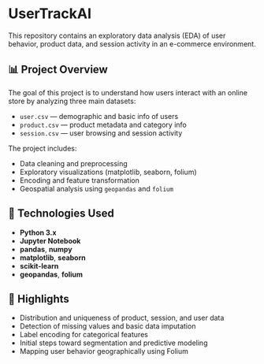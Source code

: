 # UserTrackAI

This repository contains an exploratory data analysis (EDA) of user behavior, product data, and session activity in an e-commerce environment.

## 📊 Project Overview

The goal of this project is to understand how users interact with an online store by analyzing three main datasets:

- `user.csv` — demographic and basic info of users  
- `product.csv` — product metadata and category info  
- `session.csv` — user browsing and session activity  

The project includes:

- Data cleaning and preprocessing  
- Exploratory visualizations (matplotlib, seaborn, folium)  
- Encoding and feature transformation  
- Geospatial analysis using `geopandas` and `folium`

## 🧰 Technologies Used

- **Python 3.x**
- **Jupyter Notebook**
- **pandas**, **numpy**
- **matplotlib**, **seaborn**
- **scikit-learn**
- **geopandas**, **folium**

## 📍 Highlights

- Distribution and uniqueness of product, session, and user data  
- Detection of missing values and basic data imputation  
- Label encoding for categorical features  
- Initial steps toward segmentation and predictive modeling  
- Mapping user behavior geographically using Folium
